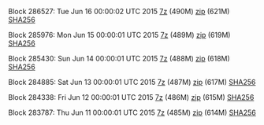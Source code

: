 Block 286527: Tue Jun 16 00:00:02 UTC 2015 [7z](https://transfer.sh/ORor9/bootstrap.dat.20150616.7z) (490M) [zip](https://transfer.sh/ggwhh/bootstrap.dat.20150616.zip) (621M) [SHA256](https://transfer.sh/13SlRT/sha256.txt)

Block 285976: Mon Jun 15 00:00:01 UTC 2015 [7z](https://transfer.sh/ClZZ5/bootstrap.dat.20150615.7z) (489M) [zip](https://transfer.sh/9pZpq/bootstrap.dat.20150615.zip) (619M) [SHA256](https://transfer.sh/12EbKb/sha256.txt)

Block 285430: Sun Jun 14 00:00:01 UTC 2015 [7z](https://transfer.sh/g2U7y/bootstrap.dat.20150614.7z) (488M) [zip](https://transfer.sh/V9jU3/bootstrap.dat.20150614.zip) (618M) [SHA256](https://transfer.sh/EVHkd/sha256.txt)

Block 284885: Sat Jun 13 00:00:01 UTC 2015 [7z](https://transfer.sh/18V7hm/bootstrap.dat.20150613.7z) (487M) [zip](https://transfer.sh/qK1KJ/bootstrap.dat.20150613.zip) (617M) [SHA256](https://transfer.sh/15YPuz/sha256.txt)

Block 284338: Fri Jun 12 00:00:01 UTC 2015 [7z](https://transfer.sh/To9SX/bootstrap.dat.20150612.7z) (486M) [zip](https://transfer.sh/Beo6D/bootstrap.dat.20150612.zip) (615M) [SHA256](https://transfer.sh/mCfv6/sha256.txt)

Block 283787: Thu Jun 11 00:00:01 UTC 2015 [7z](https://transfer.sh/2HpDT/bootstrap.dat.20150611.7z) (485M) [zip](https://transfer.sh/RrJQG/bootstrap.dat.20150611.zip) (614M) [SHA256](https://transfer.sh/17x5B2/sha256.txt)
